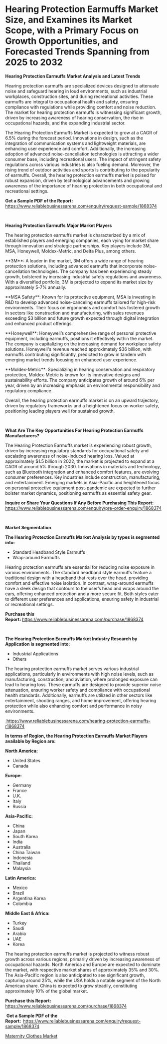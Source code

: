 <p><h1>Hearing Protection Earmuffs Market Size, and Examines its Market Scope, with a Primary Focus on Growth Opportunities, and Forecasted Trends Spanning from 2025 to 2032</h1></p><p><strong>Hearing Protection Earmuffs Market Analysis and Latest Trends</strong></p>
<p><p>Hearing protection earmuffs are specialized devices designed to attenuate noise and safeguard hearing in loud environments, such as industrial workplaces, construction sites, and during recreational activities. These earmuffs are integral to occupational health and safety, ensuring compliance with regulations while providing comfort and noise reduction. The market for hearing protection earmuffs is witnessing significant growth, driven by increasing awareness of hearing conservation, the rise in occupational hazards, and the expanding industrial sector.</p><p>The Hearing Protection Earmuffs Market is expected to grow at a CAGR of 6.5% during the forecast period. Innovations in design, such as the integration of communication systems and lightweight materials, are enhancing user experience and comfort. Additionally, the increasing adoption of advanced noise-cancellation technologies is attracting a wider consumer base, including recreational users. The impact of stringent safety regulations across various industries is also fueling demand. Moreover, the rising trend of outdoor activities and sports is contributing to the popularity of earmuffs. Overall, the hearing protection earmuffs market is poised for robust expansion, driven by technological advancements and growing awareness of the importance of hearing protection in both occupational and recreational settings.</p></p>
<p><strong>Get a Sample PDF of the Report:&nbsp;</strong> <a href="https://www.reliablebusinessarena.com/enquiry/request-sample/1868374?utm_campaign=2189&utm_medium=2&utm_source=Github&utm_content=ia&utm_term=04042025&utm_id=hearing-protection-earmuffs">https://www.reliablebusinessarena.com/enquiry/request-sample/1868374</a></p>
<p>&nbsp;</p>
<p><strong>Hearing Protection Earmuffs Major Market Players</strong></p>
<p><p>The hearing protection earmuffs market is characterized by a mix of established players and emerging companies, each vying for market share through innovation and strategic partnerships. Key players include 3M, MSA, Honeywell, Moldex-Metric, and Delta Plus, among others.</p><p>**3M**: A leader in the market, 3M offers a wide range of hearing protection solutions, including advanced earmuffs that incorporate noise-cancellation technologies. The company has been experiencing steady growth, bolstered by increasing industrial safety regulations and awareness. With a diversified portfolio, 3M is projected to expand its market size by approximately 5-7% annually.</p><p>**MSA Safety**: Known for its protective equipment, MSA is investing in R&D to develop advanced noise-canceling earmuffs tailored for high-risk environments. Their focus on ergonomics and comfort has fostered growth in sectors like construction and manufacturing, with sales revenues exceeding $3 billion and future growth expected through digital integration and enhanced product offerings.</p><p>**Honeywell**: Honeywell’s comprehensive range of personal protective equipment, including earmuffs, positions it effectively within the market. The company is capitalizing on the increasing demand for workplace safety solutions. Honeywell's revenue reached approximately $36 billion, with earmuffs contributing significantly, predicted to grow in tandem with emerging market trends focusing on enhanced user experience.</p><p>**Moldex-Metric**: Specializing in hearing conservation and respiratory protection, Moldex-Metric is known for its innovative designs and sustainability efforts. The company anticipates growth of around 6% per year, driven by an increasing emphasis on environmental responsibility and regulatory compliance.</p><p>Overall, the hearing protection earmuffs market is on an upward trajectory, driven by regulatory frameworks and a heightened focus on worker safety, positioning leading players well for sustained growth.</p></p>
<p>&nbsp;</p>
<p><strong>What Are The Key Opportunities For Hearing Protection Earmuffs Manufacturers?</strong></p>
<p><p>The Hearing Protection Earmuffs market is experiencing robust growth, driven by increasing regulatory standards for occupational safety and escalating awareness of noise-induced hearing loss. Valued at approximately $1.5 billion in 2022, the market is projected to expand at a CAGR of around 5% through 2030. Innovations in materials and technology, such as Bluetooth integration and enhanced comfort features, are evolving consumer preferences. Key industries include construction, manufacturing, and entertainment. Emerging markets in Asia-Pacific and heightened focus on personal protective equipment post-pandemic are expected to further bolster market dynamics, positioning earmuffs as essential safety gear.</p></p>
<p><strong>Inquire or Share Your Questions If Any Before Purchasing This Report:</strong> <a href="https://www.reliablebusinessarena.com/enquiry/pre-order-enquiry/1868374?utm_campaign=2189&utm_medium=2&utm_source=Github&utm_content=ia&utm_term=04042025&utm_id=hearing-protection-earmuffs">https://www.reliablebusinessarena.com/enquiry/pre-order-enquiry/1868374</a></p>
<p>&nbsp;</p>
<p><strong>Market Segmentation</strong></p>
<p><strong>The Hearing Protection Earmuffs Market Analysis by types is segmented into:</strong></p>
<p><ul><li>Standard Headband Style Earmuffs</li><li>Wrap-around Earmuffs</li></ul></p>
<p><p>Hearing protection earmuffs are essential for reducing noise exposure in various environments. The standard headband style earmuffs feature a traditional design with a headband that rests over the head, providing comfort and effective noise isolation. In contrast, wrap-around earmuffs have a sleek design that contours to the user’s head and wraps around the ears, offering enhanced protection and a more secure fit. Both styles cater to different user preferences and applications, ensuring safety in industrial or recreational settings.</p></p>
<p><strong>Purchase this Report:&nbsp;</strong><a href="https://www.reliablebusinessarena.com/purchase/1868374?utm_campaign=2189&utm_medium=2&utm_source=Github&utm_content=ia&utm_term=04042025&utm_id=hearing-protection-earmuffs">https://www.reliablebusinessarena.com/purchase/1868374</a></p>
<p>&nbsp;</p>
<p><strong>The Hearing Protection Earmuffs Market Industry Research by Application is segmented into:</strong></p>
<p><ul><li>Industrial Applications</li><li>Others</li></ul></p>
<p><p>The hearing protection earmuffs market serves various industrial applications, particularly in environments with high noise levels, such as manufacturing, construction, and aviation, where prolonged exposure can lead to hearing loss. These earmuffs are designed to provide superior noise attenuation, ensuring worker safety and compliance with occupational health standards. Additionally, earmuffs are utilized in other sectors like entertainment, shooting ranges, and home improvement, offering hearing protection while also enhancing comfort and performance in noisy environments.</p></p>
<p><a href="https://www.reliablebusinessarena.com/hearing-protection-earmuffs-r1868374?utm_campaign=2189&utm_medium=2&utm_source=Github&utm_content=ia&utm_term=04042025&utm_id=hearing-protection-earmuffs">&nbsp;https://www.reliablebusinessarena.com/hearing-protection-earmuffs-r1868374</a></p>
<p><strong>In terms of Region, the Hearing Protection Earmuffs Market Players available by Region are:</strong></p>
<p>
    <p> <strong> North America: </strong>
        <ul>
            <li>United States</li>
            <li>Canada</li>
        </ul>
        </p> 
    <p> <strong> Europe: </strong>
        <ul>
            <li>Germany</li>
            <li>France</li>
            <li>U.K.</li>
            <li>Italy</li>
            <li>Russia</li>
        </ul>
        </p> 
    <p> <strong> Asia-Pacific: </strong>
        <ul>
            <li>China</li>
            <li>Japan</li>
            <li>South Korea</li>
            <li>India</li>
            <li>Australia</li>
            <li>China Taiwan</li>
            <li>Indonesia</li>
            <li>Thailand</li>
            <li>Malaysia</li>
        </ul>
        </p> 
    <p> <strong> Latin America: </strong>
        <ul>
            <li>Mexico</li>
            <li>Brazil</li>
            <li>Argentina Korea</li>
            <li>Colombia</li>
        </ul>
        </p> 
    <p> <strong> Middle East & Africa: </strong>
        <ul>
            <li>Turkey</li>
            <li>Saudi</li>
            <li>Arabia</li>
            <li>UAE</li>
            <li>Korea</li>
        </ul>
    </p>
    </p>
<p><p>The hearing protection earmuffs market is projected to witness robust growth across various regions, primarily driven by increasing awareness of occupational hazards. North America and Europe are expected to dominate the market, with respective market shares of approximately 35% and 30%. The Asia-Pacific region is also anticipated to see significant growth, capturing around 25%, while the USA holds a notable segment of the North American share. China is expected to grow steadily, constituting approximately 10% of the global market.</p></p>
<p><strong>Purchase this Report: </strong><a href="https://www.reliablebusinessarena.com/purchase/1868374?utm_campaign=2189&utm_medium=2&utm_source=Github&utm_content=ia&utm_term=04042025&utm_id=hearing-protection-earmuffs">https://www.reliablebusinessarena.com/purchase/1868374</a></p>
<p>&nbsp;<strong>Get a Sample PDF of the Report:&nbsp;&nbsp;</strong><a href="https://www.reliablebusinessarena.com/enquiry/request-sample/1868374?utm_campaign=2189&utm_medium=2&utm_source=Github&utm_content=ia&utm_term=04042025&utm_id=hearing-protection-earmuffs">https://www.reliablebusinessarena.com/enquiry/request-sample/1868374</a></p>
<p><strong></strong></p>
<p><p><a href="https://github.com/FlorianWolf90/Market-Research-Report-List-2/blob/main/maternity-clothes-market.md?utm_campaign=2189&utm_medium=2&utm_source=Github&utm_content=ia&utm_term=04042025&utm_id=hearing-protection-earmuffs">Maternity Clothes Market</a></p></p>